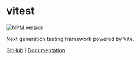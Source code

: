 # vitest

[![NPM version](https://img.shields.io/npm/v/vitest?color=a1b858&label=)](https://www.npmjs.com/package/vitest)

Next generation testing framework powered by Vite.

[GitHub](https://github.com/vitest-dev/vitest) | [Documentation](https://vitest.dev/)
